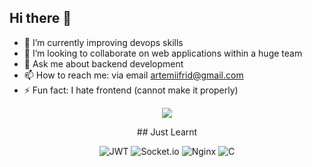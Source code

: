 ## Hi there 👋

- 🌱 I’m currently improving devops skills
- 👯 I’m looking to collaborate on web applications within a huge team
- 💬 Ask me about backend development
- 📫 How to reach me: via email artemiifrid@gmail.com
- ⚡ Fun fact: I hate frontend (cannot make it properly)

<p align="center">
  <a href="https://skillicons.dev">
    <img src="https://skillicons.dev/icons?i=aws,docker,firebase,react,flutter,java,mysql,notion,postgres,postman,redis,rust,stackoverflow,vscode,kubernetes" />
  </a>
</p>
<div align="center">
  ## Just Learnt
  
  ![JWT](https://img.shields.io/badge/JWT-black?style=for-the-badge&logo=JSON%20web%20tokens)
  ![Socket.io](https://img.shields.io/badge/Socket.io-black?style=for-the-badge&logo=socket.io&badgeColor=010101)
  ![Nginx](https://img.shields.io/badge/nginx-%23009639.svg?style=for-the-badge&logo=nginx&logoColor=white)
  ![C](https://img.shields.io/badge/c-%2300599C.svg?style=for-the-badge&logo=c&logoColor=white)
  
</div>



<!--
**TemaDeveloper/TemaDeveloper** is a ✨ _special_ ✨ repository because its `README.md` (this file) appears on your GitHub profile.

Here are some ideas to get you started:

- 🔭 I’m currently working on ...
- 🌱 I’m currently learning ...
- 👯 I’m looking to collaborate on ...
- 🤔 I’m looking for help with ...
- 💬 Ask me about ...
- 📫 How to reach me: ...
- 😄 Pronouns: ...
- ⚡ Fun fact: ...
-->
